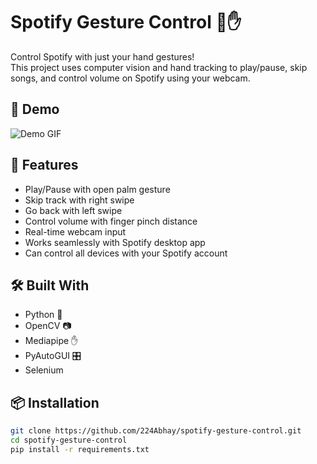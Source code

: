 # Spotify Gesture Control 🎵✋

Control Spotify with just your hand gestures!  
This project uses computer vision and hand tracking to play/pause, skip songs, and control volume on Spotify using your webcam.

## 🚀 Demo

![Demo GIF](demo/demo.gif)  

## 🧠 Features

- Play/Pause with open palm gesture
- Skip track with right swipe
- Go back with left swipe
- Control volume with finger pinch distance
- Real-time webcam input
- Works seamlessly with Spotify desktop app
- Can control all devices with your Spotify account

## 🛠️ Built With

- Python 🐍
- OpenCV 📷
- Mediapipe ✋
- PyAutoGUI 🎛️
- Selenium

## 📦 Installation

```bash
git clone https://github.com/224Abhay/spotify-gesture-control.git
cd spotify-gesture-control
pip install -r requirements.txt
